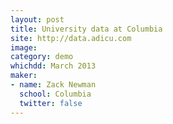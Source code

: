 ```yaml
---
layout: post
title: University data at Columbia
site: http://data.adicu.com
image:
category: demo 
whichdd: March 2013
maker:
- name: Zack Newman
  school: Columbia
  twitter: false
---
```


